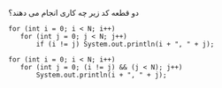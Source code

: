 دو قطعه کد زیر چه کاری انجام می دهند؟
````
for (int i = 0; i < N; i++)
   for (int j = 0; j < N; j++)
       if (i != j) System.out.println(i + ", " + j);

for (int i = 0; i < N; i++)
   for (int j = 0; (i != j) && (j < N); j++)
       System.out.println(i + ", " + j);
````
